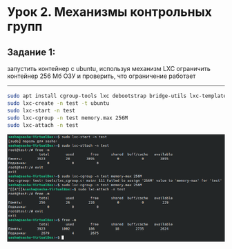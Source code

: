 # Урок 2. Механизмы контрольных групп

## Задание 1:

запустить контейнер с ubuntu, используя механизм LXC
ограничить контейнер 256 Мб ОЗУ и проверить, что ограничение работает

---

```sh
sudo apt install cgroup-tools lxc debootstrap bridge-utils lxc-templates
sudo lxc-create -n test -t ubuntu
sudo lxc-start -n test
sudo lxc-cgroup -n test memory.max 256M
sudo lxc-attach -n test
```

![start](./Screenshot_1.png)